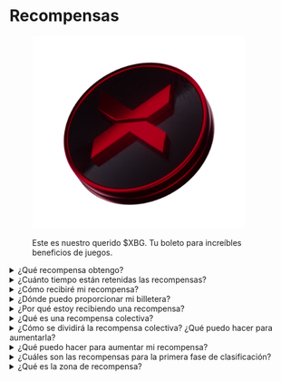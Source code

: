 # Recompensas

<figure><img src="../../.gitbook/assets/XBG_Coin_new.png" alt="" width="375"><figcaption><p>Este es nuestro querido $XBG. Tu boleto para increíbles beneficios de juegos.</p></figcaption></figure>

<details>

<summary>¿Qué recompensa obtengo?</summary>

Basado en tu total de puntos y los objetivos colectivos alcanzados, recibirás una recompensa individual en tokens $XBG, así como una recompensa colectiva en tokens $XBG. Todas las recompensas están [retenidas](rewards-test.md#¿Cuánto-tiempo-están-retenidas-las-recompensas).



![](../../.gitbook/assets/Rewards.png)

</details>

<details>

<summary>¿Cuánto tiempo están retenidas las recompensas?</summary>



</details>

<details>

<summary>¿Cómo recibiré mi recompensa?</summary>

Al finalizar la fase de clasificación o la temporada, las recompensas se enviarán a la billetera que proporcionaste, según tu clasificación final después de que el concurso haya terminado. Nota: Todas las recompensas están [retenidas](rewards-test.md#¿Cuánto-tiempo-están-retenidas-las-recompensas).

</details>

<details>

<summary>¿Dónde puedo proporcionar mi billetera?</summary>



</details>

<details>

<summary>¿Por qué estoy recibiendo una recompensa?</summary>

Te recompensamos en agradecimiento por tu participación activa y contribución a la expansión de la comunidad de XBorg y por promover nuestro token $XBG.

</details>

<details>

<summary>¿Qué es una recompensa colectiva?</summary>

Una recompensa colectiva es una demostración de nuestro agradecimiento por el esfuerzo colectivo de los participantes, donde las recompensas se incrementan al alcanzar niveles de hitos durante la temporada. Dependiendo de tu clasificación al final de la temporada, recibirás una recompensa adicional del fondo colectivo.

</details>

<details>

<summary>¿Cómo se dividirá la recompensa colectiva? ¿Qué puedo hacer para aumentarla?</summary>

La división de la recompensa colectiva se determina según tu clasificación y puede aumentarse colectivamente al alcanzar hitos colectivos o completar acciones rápidas. Para obtener más información, consulta las [reglas](rules-test.md).

</details>

<details>

<summary>¿Qué puedo hacer para aumentar mi recompensa?</summary>

La mejor manera de maximizar tu recompensa es a través de la consistencia combinada con la viralidad. Cuanto mayor sea tu alcance, más alto ascenderás en la clasificación.

</details>

<details>

<summary>¿Cuáles son las recompensas para la primera fase de clasificación?</summary>

En la primera fase de clasificación, las recompensas totales suman un máximo de 100k XBG, con una parte vinculada a la finalización exitosa de los objetivos colectivos.

</details>

<details>

<summary>¿Qué es la zona de recompensa?</summary>



</details>
